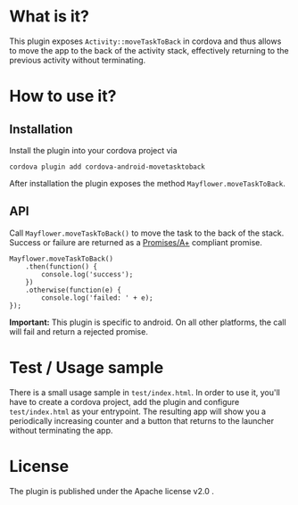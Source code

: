 # What is it?

This plugin exposes `Activity::moveTaskToBack` in cordova and thus allows to
move the app to the back of the activity stack, effectively returning to the
previous activity without terminating.

# How to use it?

## Installation

Install the plugin into your cordova project via

    cordova plugin add cordova-android-movetasktoback

After installation the plugin exposes the method `Mayflower.moveTaskToBack`.

## API

Call `Mayflower.moveTaskToBack()` to move the task to the back of the stack.
Success or failure are returned as a [Promises/A+](https://promisesaplus.com/)
compliant promise.

    Mayflower.moveTaskToBack()
        .then(function() {
            console.log('success');
        })
        .otherwise(function(e) {
            console.log('failed: ' + e);
    });

**Important:** This plugin is specific to android. On all other platforms, the
call will fail and return a rejected promise.

# Test / Usage sample

There is a small usage sample in `test/index.html`. In order to use it, you'll
have to create a cordova project, add the plugin and configure `test/index.html`
as your entrypoint. The resulting app will show you a periodically increasing
counter and a button that returns to the launcher without terminating the app.

# License

The plugin is published under the Apache license v2.0 .
